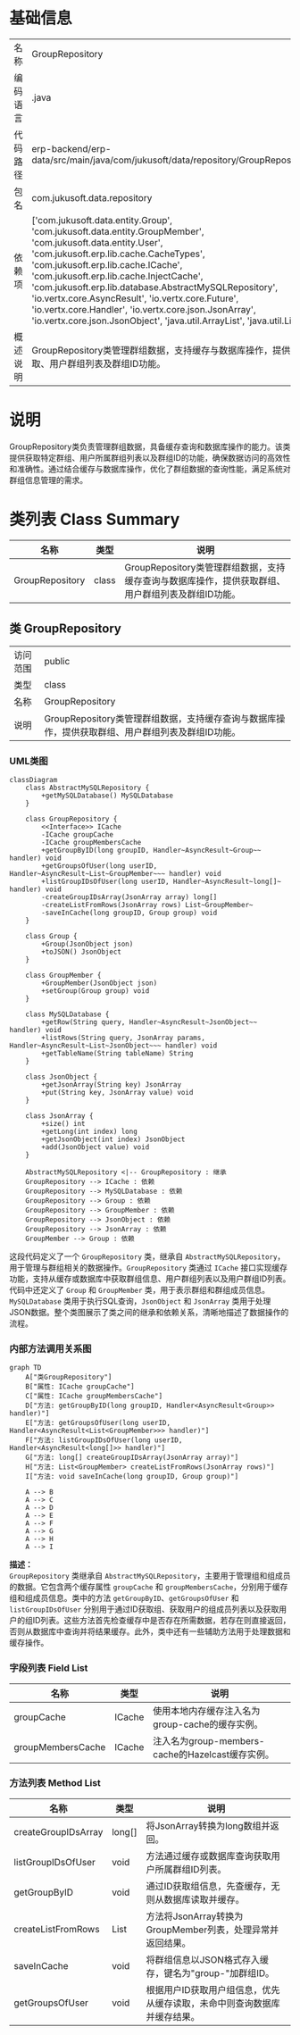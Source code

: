 # 基础信息

|      |      |
|------|------|
| 名称 | GroupRepository |
| 编码语言 | .java |
| 代码路径 | erp-backend/erp-data/src/main/java/com/jukusoft/data/repository/GroupRepository.java |
| 包名 | com.jukusoft.data.repository |
| 依赖项 | ['com.jukusoft.data.entity.Group', 'com.jukusoft.data.entity.GroupMember', 'com.jukusoft.data.entity.User', 'com.jukusoft.erp.lib.cache.CacheTypes', 'com.jukusoft.erp.lib.cache.ICache', 'com.jukusoft.erp.lib.cache.InjectCache', 'com.jukusoft.erp.lib.database.AbstractMySQLRepository', 'io.vertx.core.AsyncResult', 'io.vertx.core.Future', 'io.vertx.core.Handler', 'io.vertx.core.json.JsonArray', 'io.vertx.core.json.JsonObject', 'java.util.ArrayList', 'java.util.List'] |
| 概述说明 | GroupRepository类管理群组数据，支持缓存与数据库操作，提供群组获取、用户群组列表及群组ID功能。 |

# 说明

GroupRepository类负责管理群组数据，具备缓存查询和数据库操作的能力。该类提供获取特定群组、用户所属群组列表以及群组ID的功能，确保数据访问的高效性和准确性。通过结合缓存与数据库操作，优化了群组数据的查询性能，满足系统对群组信息管理的需求。

# 类列表 Class Summary

| 名称   | 类型  | 说明 |
|-------|------|-------------|
| GroupRepository | class | GroupRepository类管理群组数据，支持缓存查询与数据库操作，提供获取群组、用户群组列表及群组ID功能。 |



## 类 GroupRepository

|      |      |
|------|------|
| 访问范围 | public |
| 类型 | class |
| 名称 | GroupRepository |
| 说明 | GroupRepository类管理群组数据，支持缓存查询与数据库操作，提供获取群组、用户群组列表及群组ID功能。 |


### UML类图

```mermaid
classDiagram
    class AbstractMySQLRepository {
        +getMySQLDatabase() MySQLDatabase
    }

    class GroupRepository {
        <<Interface>> ICache
        -ICache groupCache
        -ICache groupMembersCache
        +getGroupByID(long groupID, Handler~AsyncResult~Group~~ handler) void
        +getGroupsOfUser(long userID, Handler~AsyncResult~List~GroupMember~~~ handler) void
        +listGroupIDsOfUser(long userID, Handler~AsyncResult~long[]~ handler) void
        -createGroupIDsArray(JsonArray array) long[]
        -createListFromRows(JsonArray rows) List~GroupMember~
        -saveInCache(long groupID, Group group) void
    }

    class Group {
        +Group(JsonObject json)
        +toJSON() JsonObject
    }

    class GroupMember {
        +GroupMember(JsonObject json)
        +setGroup(Group group) void
    }

    class MySQLDatabase {
        +getRow(String query, Handler~AsyncResult~JsonObject~~ handler) void
        +listRows(String query, JsonArray params, Handler~AsyncResult~List~JsonObject~~~ handler) void
        +getTableName(String tableName) String
    }

    class JsonObject {
        +getJsonArray(String key) JsonArray
        +put(String key, JsonArray value) void
    }

    class JsonArray {
        +size() int
        +getLong(int index) long
        +getJsonObject(int index) JsonObject
        +add(JsonObject value) void
    }

    AbstractMySQLRepository <|-- GroupRepository : 继承
    GroupRepository --> ICache : 依赖
    GroupRepository --> MySQLDatabase : 依赖
    GroupRepository --> Group : 依赖
    GroupRepository --> GroupMember : 依赖
    GroupRepository --> JsonObject : 依赖
    GroupRepository --> JsonArray : 依赖
    GroupMember --> Group : 依赖
```

这段代码定义了一个 `GroupRepository` 类，继承自 `AbstractMySQLRepository`，用于管理与群组相关的数据操作。`GroupRepository` 类通过 `ICache` 接口实现缓存功能，支持从缓存或数据库中获取群组信息、用户群组列表以及用户群组ID列表。代码中还定义了 `Group` 和 `GroupMember` 类，用于表示群组和群组成员信息。`MySQLDatabase` 类用于执行SQL查询，`JsonObject` 和 `JsonArray` 类用于处理JSON数据。整个类图展示了类之间的继承和依赖关系，清晰地描述了数据操作的流程。


### 内部方法调用关系图

```mermaid
graph TD
    A["类GroupRepository"]
    B["属性: ICache groupCache"]
    C["属性: ICache groupMembersCache"]
    D["方法: getGroupByID(long groupID, Handler<AsyncResult<Group>> handler)"]
    E["方法: getGroupsOfUser(long userID, Handler<AsyncResult<List<GroupMember>>> handler)"]
    F["方法: listGroupIDsOfUser(long userID, Handler<AsyncResult<long[]>> handler)"]
    G["方法: long[] createGroupIDsArray(JsonArray array)"]
    H["方法: List<GroupMember> createListFromRows(JsonArray rows)"]
    I["方法: void saveInCache(long groupID, Group group)"]

    A --> B
    A --> C
    A --> D
    A --> E
    A --> F
    A --> G
    A --> H
    A --> I
```

**描述：**  
`GroupRepository` 类继承自 `AbstractMySQLRepository`，主要用于管理组和组成员的数据。它包含两个缓存属性 `groupCache` 和 `groupMembersCache`，分别用于缓存组和组成员信息。类中的方法 `getGroupByID`、`getGroupsOfUser` 和 `listGroupIDsOfUser` 分别用于通过ID获取组、获取用户的组成员列表以及获取用户的组ID列表。这些方法首先检查缓存中是否存在所需数据，若存在则直接返回，否则从数据库中查询并将结果缓存。此外，类中还有一些辅助方法用于处理数据和缓存操作。

### 字段列表 Field List

| 名称  | 类型  | 说明 |
|-------|-------|------|
| groupCache | ICache | 使用本地内存缓存注入名为group-cache的缓存实例。 |
| groupMembersCache | ICache | 注入名为group-members-cache的Hazelcast缓存实例。 |

### 方法列表 Method List

| 名称  | 类型  | 说明 |
|-------|-------|------|
| createGroupIDsArray | long[] | 将JsonArray转换为long数组并返回。 |
| listGroupIDsOfUser | void | 方法通过缓存或数据库查询获取用户所属群组ID列表。 |
| getGroupByID | void | 通过ID获取组信息，先查缓存，无则从数据库读取并缓存。 |
| createListFromRows | List<GroupMember> | 方法将JsonArray转换为GroupMember列表，处理异常并返回结果。 |
| saveInCache | void | 将群组信息以JSON格式存入缓存，键名为"group-"加群组ID。 |
| getGroupsOfUser | void | 根据用户ID获取用户组信息，优先从缓存读取，未命中则查询数据库并缓存结果。 |




